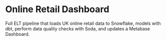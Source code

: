 # Online Retail Dashboard 

Full ELT pipeline that loads UK online retail data to Snowflake, models with dbt, perform data quality checks with Soda, and updates a Metabase Dashboard.
